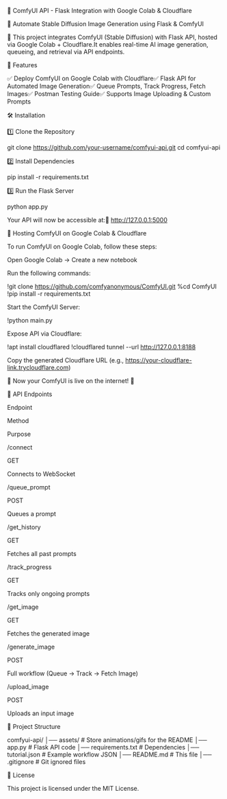 🚀 ComfyUI API - Flask Integration with Google Colab & Cloudflare

🔗 Automate Stable Diffusion Image Generation using Flask & ComfyUI

🚀 This project integrates ComfyUI (Stable Diffusion) with Flask API,
hosted via Google Colab + Cloudflare.It enables real-time AI image
generation, queueing, and retrieval via API endpoints.

📀 Features

✅ Deploy ComfyUI on Google Colab with Cloudflare✅ Flask API for
Automated Image Generation✅ Queue Prompts, Track Progress, Fetch
Images✅ Postman Testing Guide✅ Supports Image Uploading & Custom
Prompts

🛠️ Installation

1️⃣ Clone the Repository

git clone https://github.com/your-username/comfyui-api.git cd
comfyui-api

2️⃣ Install Dependencies

pip install -r requirements.txt

3️⃣ Run the Flask Server

python app.py

Your API will now be accessible at:🔗 http://127.0.0.1:5000

💼 Hosting ComfyUI on Google Colab & Cloudflare

To run ComfyUI on Google Colab, follow these steps:

Open Google Colab → Create a new notebook

Run the following commands:

!git clone https://github.com/comfyanonymous/ComfyUI.git %cd ComfyUI
!pip install -r requirements.txt

Start the ComfyUI Server:

!python main.py

Expose API via Cloudflare:

!apt install cloudflared !cloudflared tunnel \--url
http://127.0.0.1:8188

Copy the generated Cloudflare URL (e.g.,
https://your-cloudflare-link.trycloudflare.com)

🎉 Now your ComfyUI is live on the internet! 🚀

🔗 API Endpoints

Endpoint

Method

Purpose

/connect

GET

Connects to WebSocket

/queue_prompt

POST

Queues a prompt

/get_history

GET

Fetches all past prompts

/track_progress

GET

Tracks only ongoing prompts

/get_image

GET

Fetches the generated image

/generate_image

POST

Full workflow (Queue → Track → Fetch Image)

/upload_image

POST

Uploads an input image

🔮 Project Structure

comfyui-api/ │── assets/ \# Store animations/gifs for the README │──
app.py \# Flask API code │── requirements.txt \# Dependencies │──
tutorial.json \# Example workflow JSON │── README.md \# This file │──
.gitignore \# Git ignored files

💼 License

This project is licensed under the MIT License.
